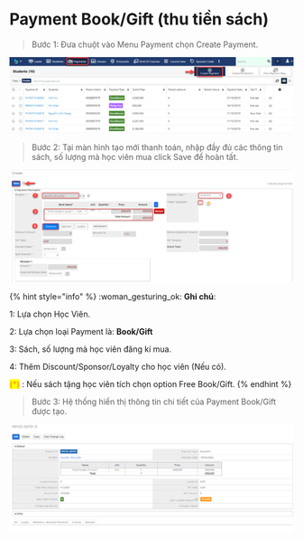 # Payment Book/Gift (thu tiền sách)

> Bước 1: Đưa chuột vào Menu Payment chọn Create Payment.

![](<../../.gitbook/assets/Deposit1 (1).png>)

> Bước 2: Tại màn hình tạo mới thanh toán, nhập đầy đủ các thông tin sách, số lượng mà học viên mua click Save để hoàn tất.

![](<../../.gitbook/assets/bookgift (1).png>)

{% hint style="info" %}
:woman\_gesturing\_ok: **Ghi chú**:

1: Lựa chọn Học Viên.

2: Lựa chọn loại Payment là: **Book/Gift**

3: Sách, số lượng mà học viên đăng kí mua.

4: Thêm Discount/Sponsor/Loyalty cho học viên (Nếu có).&#x20;

<mark style="color:orange;">**(\*)**</mark> : Nếu sách tặng học viên tích chọn option Free Book/Gift.
{% endhint %}

> Bước 3: Hệ thống hiển thị thông tin chi tiết của Payment Book/Gift được tạo.

![](../../.gitbook/assets/bookgift2.png)
